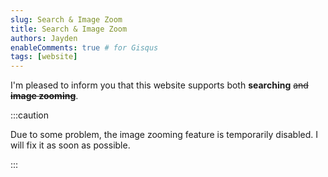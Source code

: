 ```yaml
---
slug: Search & Image Zoom
title: Search & Image Zoom
authors: Jayden
enableComments: true # for Gisqus
tags: [website]
---
```


I'm pleased to inform you that this website supports both **searching** ~~and **image zooming**~~.

:::caution

Due to some problem, the image zooming feature is temporarily disabled. I will fix it as soon as possible.  

:::